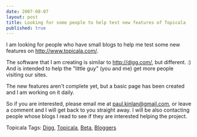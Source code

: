 ```yaml
--- 
date: 2007-08-07
layout: post
title: Looking for some people to help test new features of Topicala
published: true
---
```

I am looking for people who have small blogs to help me test some new features on <a href="http://www.topicala.com/">http://www.topicala.com/</a>.<p />The software that I am creating is similar to <a href="http://digg.com/">http://digg.com/</a>, but different. :) And is intended to help the "little guy" (you and me) get more people visiting our sites.<p />The new features aren't complete yet, but a basic page has been created and I am working on it daily.<p />So if you are interested, please email me at <a href="mailto:paul.kinlan@gmail.com">paul.kinlan@gmail.com</a>, or leave a comment and I will get back to you straight away. I will be also contacting people whose blogs I read to see if they are interested helping the project.<p />Topicala Tags: <a href="http://www.topicala.com/tag/Digg">Digg</a>, <a href="http://www.topicala.com/tag/Topicala" rel="tag">Topicala</a>, <a href="http://www.topicala.com/tag/Beta" rel="tag">Beta</a>, <a href="http://www.topicala.com/tag/Bloggers" rel="tag">Bloggers</a><div class="blogger-post-footer"><img class="posterous_download_image" src="https://blogger.googleusercontent.com/tracker/8109338-7340895220760875746?l=www.kinlan.co.uk%2Findex.html" height="1" alt="" width="1" /></div>
